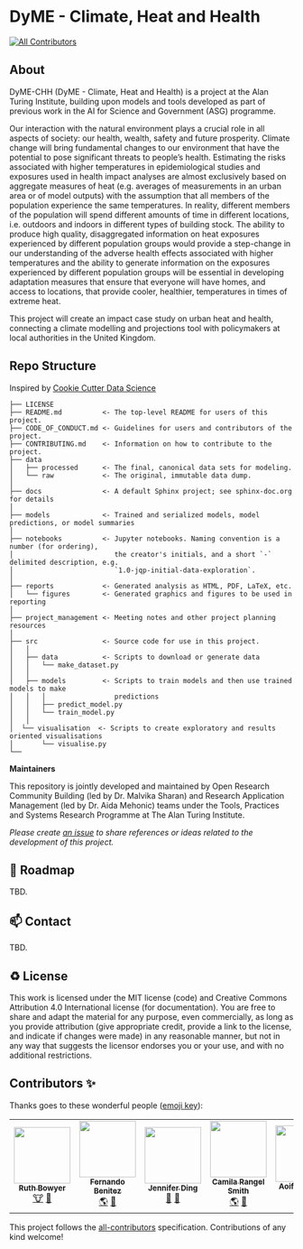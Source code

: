 # DyME - Climate, Heat and Health
<!-- ALL-CONTRIBUTORS-BADGE:START - Do not remove or modify this section -->
[![All Contributors](https://img.shields.io/badge/all_contributors-4-orange.svg?style=flat-square)](#contributors-)
<!-- ALL-CONTRIBUTORS-BADGE:END -->

## About

DyME-CHH (DyME - Climate, Heat and Health) is a project at the Alan Turing Institute, building upon models and tools developed as part of previous work in the AI for Science and Government (ASG) programme. 

Our interaction with the natural environment plays a crucial role in all aspects of society: our health, wealth, safety and future prosperity. Climate change will bring fundamental changes to our environment that have the potential to pose significant threats to people’s health. Estimating the risks associated with higher temperatures in epidemiological studies and exposures used in health impact analyses are almost exclusively based on aggregate measures of heat (e.g. averages of measurements in an urban area or of model outputs) with the assumption that all members of the population experience the same temperatures. In reality, different members of the population will spend different amounts of time in different locations, i.e. outdoors and indoors in different types of building stock. The ability to produce high quality, disaggregated information on heat exposures experienced by different population groups would provide a step-change in our understanding of the adverse health effects associated with higher temperatures and the ability to generate information on the exposures experienced by different population groups will be essential in developing adaptation measures that ensure that everyone will have homes, and access to locations, that provide cooler, healthier, temperatures in times of extreme heat. 

This project will create an impact case study on urban heat and health, connecting a climate modelling and projections tool with policymakers at local authorities in the United Kingdom. 

## Repo Structure

Inspired by [Cookie Cutter Data Science](https://github.com/drivendata/cookiecutter-data-science)

```
├── LICENSE
├── README.md          <- The top-level README for users of this project.
├── CODE_OF_CONDUCT.md <- Guidelines for users and contributors of the project.
├── CONTRIBUTING.md    <- Information on how to contribute to the project.
├── data
│   ├── processed      <- The final, canonical data sets for modeling.
│   └── raw            <- The original, immutable data dump.
│
├── docs               <- A default Sphinx project; see sphinx-doc.org for details
│
├── models             <- Trained and serialized models, model predictions, or model summaries
│
├── notebooks          <- Jupyter notebooks. Naming convention is a number (for ordering),
│                         the creator's initials, and a short `-` delimited description, e.g.
│                         `1.0-jqp-initial-data-exploration`.
│
├── reports            <- Generated analysis as HTML, PDF, LaTeX, etc.
│   └── figures        <- Generated graphics and figures to be used in reporting
│
├── project_management <- Meeting notes and other project planning resources
│
├── src                <- Source code for use in this project.
│   │
│   ├── data           <- Scripts to download or generate data
│   │   └── make_dataset.py
│   │
│   ├── models         <- Scripts to train models and then use trained models to make
│   │   │                 predictions
│   │   ├── predict_model.py
│   │   └── train_model.py
│   │
│  └── visualisation  <- Scripts to create exploratory and results oriented visualisations
│       └── visualise.py
└──
```

**Maintainers**

This repository is jointly developed and maintained by Open Research Community Building (led by Dr. Malvika Sharan) and Research Application Management (led by Dr. Aida Mehonic) teams under the Tools, Practices and Systems Research Programme at The Alan Turing Institute.

*Please create [an issue](../../issues) to share references or ideas related to the development of this project.*

🎯 Roadmap
---
TBD.

📫 Contact
---
TBD.

♻️ License
---

This work is licensed under the MIT license (code) and Creative Commons Attribution 4.0 International license (for documentation).
You are free to share and adapt the material for any purpose, even commercially,
as long as you provide attribution (give appropriate credit, provide a link to the license,
and indicate if changes were made) in any reasonable manner, but not in any way that suggests the
licensor endorses you or your use, and with no additional restrictions.

## Contributors ✨

Thanks goes to these wonderful people ([emoji key](https://allcontributors.org/docs/en/emoji-key)):

<!-- ALL-CONTRIBUTORS-LIST:START - Do not remove or modify this section -->
<!-- prettier-ignore-start -->
<!-- markdownlint-disable -->
<table>
  <tr>
    <td align="center"><a href="https://github.com/RuthBowyer"><img src="https://avatars.githubusercontent.com/u/105492883?v=4" width="100px;" alt=""/><br /><sub><b>Ruth Bowyer</b></sub></a><br /><a href="#ideas-ruth-bowyer" title="Turing ASG research associate">🐮</a> <a href="#content-ruthbowyer" title="Health Modelling">📖</a></td>
    <td align="center"><a href="https://github.com/mfbenitezp"><img src="https://avatars.githubusercontent.com/u/4097295?v=4" width="100px;" alt=""/><br /><sub><b>Fernando Benitez</b></sub></a><br /><a href="#ideas-mfbenitezp" title="Turing ASG research associate">🌎</a> <a href="https://github.com/alan-turing-institute/dymechh/commits?author=mfbenitezp" title="Urban Microsimulation Modelling">📖</a></td>
    <td align="center"><a href="https://github.com/dingaaling"><img src="https://avatars.githubusercontent.com/u/5104098?s=400&u=f4f7cfa6574dc65182415a1b93363a6d2bcab63b&v=4" width="100px;" alt=""/><br /><sub><b>Jennifer Ding</b></sub></a><br /><a href="#ideas-dingaaling" title="Turing Research Application Manager">🐏</a> <a href="https://github.com/alan-turing-institute/dymechh/commits?author=dingaaling" title="Documentation">📖</a></td>
   <td align="center"><a href="https://github.com/crangelsmith"><img src="https://avatars.githubusercontent.com/u/11162074?v=4;" width="100px;" alt=""/><br /><sub><b>Camila Rangel Smith</b></sub></a><br /><a href="#ideas-crangelsmith" title="Turing Senior Research Data Scientist">🌎</a> <a href="https://github.com/alan-turing-institute/dymechh/commits?author=crangelsmith" title="REG">📖</a></td>
    <td align="center"><a href="https://github.com/AoifeHughes"><img src="https://avatars.githubusercontent.com/u/10923695?v=4" width="100px;" alt=""/><br /><sub><b>Aoife Hughes</b></sub></a><br /><a href="#ideas-Aoife Hughes" title="Turing Data Scientist">🌎</a> <a href="https://github.com/alan-turing-institute/dymechh/commits?author=AoifeHughes" title="REG">📖</a></td>
  </tr>
</table>

<!-- markdownlint-restore -->
<!-- prettier-ignore-end -->

<!-- ALL-CONTRIBUTORS-LIST:END -->

This project follows the [all-contributors](https://github.com/all-contributors/all-contributors) specification. Contributions of any kind welcome!

